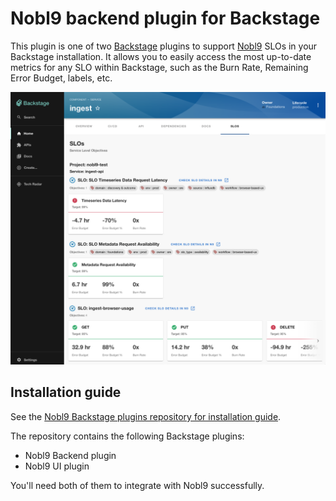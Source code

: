 # Nobl9 backend plugin for Backstage

This plugin is one of two [Backstage](https://backstage.io) plugins to support [Nobl9](https://nobl9.com) SLOs in your Backstage installation.
It allows you to easily access the most up-to-date metrics for any SLO within Backstage, such as the Burn Rate, Remaining Error Budget, labels, etc.

![Nobl9 SLOs tab](/docs/images/backstage-ui-plugin.png 'Nobl9 SLOs tab')

## Installation guide

See the [Nobl9 Backstage plugins repository for installation guide](https://github.com/nobl9/nobl9-backstage-plugin?tab=readme-ov-file#installation-guide).

The repository contains the following Backstage plugins:

- Nobl9 Backend plugin
- Nobl9 UI plugin

You'll need both of them to integrate with Nobl9 successfully.
